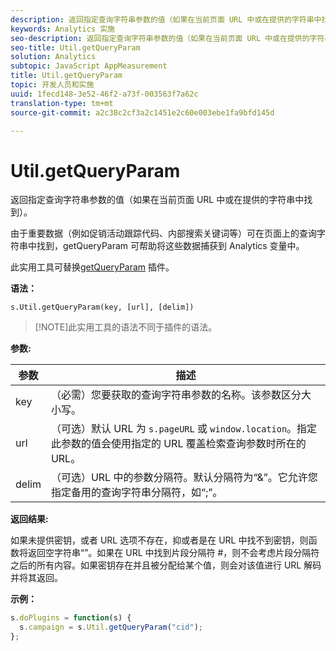 ```yaml
---
description: 返回指定查询字符串参数的值（如果在当前页面 URL 中或在提供的字符串中找到）。
keywords: Analytics 实施
seo-description: 返回指定查询字符串参数的值（如果在当前页面 URL 中或在提供的字符串中找到）。
seo-title: Util.getQueryParam
solution: Analytics
subtopic: JavaScript AppMeasurement
title: Util.getQueryParam
topic: 开发人员和实施
uuid: 1fecd148-3e52-46f2-a73f-003563f7a62c
translation-type: tm+mt
source-git-commit: a2c38c2cf3a2c1451e2c60e003ebe1fa9bfd145d

---
```



# Util.getQueryParam

返回指定查询字符串参数的值（如果在当前页面 URL 中或在提供的字符串中找到）。

由于重要数据（例如促销活动跟踪代码、内部搜索关键词等）可在页面上的查询字符串中找到，getQueryParam 可帮助将这些数据捕获到 Analytics 变量中。

此实用工具可替换[getQueryParam](../../implement/js-implementation/plugins/getqueryparam.md#concept_E3D0FEC81E1F4987B39CC467F19FFCFF) 插件。

**语法：**

```
s.Util.getQueryParam(key, [url], [delim])
```

> [!NOTE]此实用工具的语法不同于插件的语法。

**参数:**

| 参数 | 描述 |
|---|---|
| key | （必需）您要获取的查询字符串参数的名称。该参数区分大小写。 |
| url | （可选）默认 URL 为 `s.pageURL` 或 `window.location`。指定此参数的值会使用指定的 URL 覆盖检索查询参数时所在的 URL。 |
| delim | （可选）URL 中的参数分隔符。默认分隔符为“&amp;”。它允许您指定备用的查询字符串分隔符，如“;”。 |

**返回结果:**

如果未提供密钥，或者 URL 选项不存在，抑或者是在 URL 中找不到密钥，则函数将返回空字符串“”。如果在 URL 中找到片段分隔符 #，则不会考虑片段分隔符之后的所有内容。如果密钥存在并且被分配给某个值，则会对该值进行 URL 解码并将其返回。

**示例：**

```js
s.doPlugins = function(s) { 
  s.campaign = s.Util.getQueryParam("cid"); 
};
```

